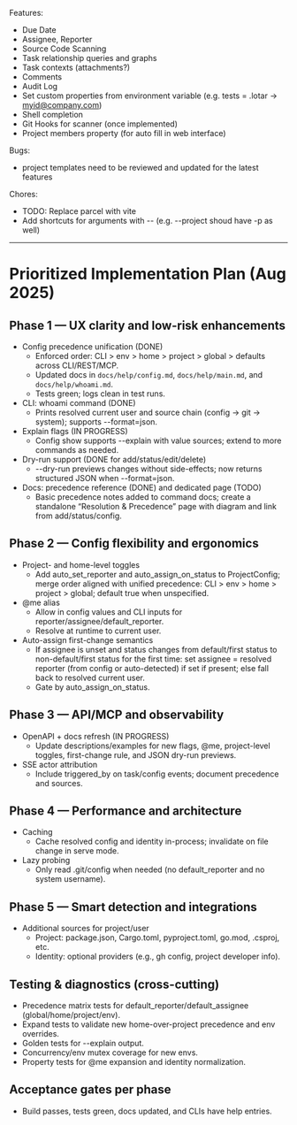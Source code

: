 Features:
- Due Date
- Assignee, Reporter
- Source Code Scanning
- Task relationship queries and graphs
- Task contexts (attachments?)
- Comments
- Audit Log
- Set custom properties from environment variable (e.g. tests = .lotar -> myid@company.com)
- Shell completion
- Git Hooks for scanner (once implemented)
- Project members property (for auto fill in web interface)

Bugs:
- project templates need to be reviewed and updated for the latest features

Chores:
- TODO: Replace parcel with vite
- Add shortcuts for arguments with -- (e.g. --project shoud have -p as well)

---

# Prioritized Implementation Plan (Aug 2025)

## Phase 1 — UX clarity and low-risk enhancements
- Config precedence unification (DONE)
	- Enforced order: CLI > env > home > project > global > defaults across CLI/REST/MCP.
	- Updated docs in `docs/help/config.md`, `docs/help/main.md`, and `docs/help/whoami.md`.
	- Tests green; logs clean in test runs.
- CLI: whoami command (DONE)
	- Prints resolved current user and source chain (config → git → system); supports --format=json.
- Explain flags (IN PROGRESS)
	- Config show supports --explain with value sources; extend to more commands as needed.
- Dry-run support (DONE for add/status/edit/delete)
	- --dry-run previews changes without side-effects; now returns structured JSON when --format=json.
- Docs: precedence reference (DONE) and dedicated page (TODO)
	- Basic precedence notes added to command docs; create a standalone “Resolution & Precedence” page with diagram and link from add/status/config.

## Phase 2 — Config flexibility and ergonomics
- Project- and home-level toggles
	- Add auto_set_reporter and auto_assign_on_status to ProjectConfig; merge order aligned with unified precedence:
		CLI > env > home > project > global; default true when unspecified.
- @me alias
	- Allow in config values and CLI inputs for reporter/assignee/default_reporter.
	- Resolve at runtime to current user.
- Auto-assign first-change semantics
	- If assignee is unset and status changes from default/first status to non-default/first status for the first time:
		set assignee = resolved reporter (from config or auto-detected) if set if present; else fall back to resolved current user.
	- Gate by auto_assign_on_status.

## Phase 3 — API/MCP and observability
- OpenAPI + docs refresh (IN PROGRESS)
	- Update descriptions/examples for new flags, @me, project-level toggles, first-change rule, and JSON dry-run previews.
- SSE actor attribution
	- Include triggered_by on task/config events; document precedence and sources.

## Phase 4 — Performance and architecture
- Caching
	- Cache resolved config and identity in-process; invalidate on file change in serve mode.
- Lazy probing
	- Only read .git/config when needed (no default_reporter and no system username).

## Phase 5 — Smart detection and integrations
- Additional sources for project/user
	- Project: package.json, Cargo.toml, pyproject.toml, go.mod, .csproj, etc.
	- Identity: optional providers (e.g., gh config, project developer info).

## Testing & diagnostics (cross-cutting)
- Precedence matrix tests for default_reporter/default_assignee (global/home/project/env).
- Expand tests to validate new home-over-project precedence and env overrides.
- Golden tests for --explain output.
- Concurrency/env mutex coverage for new envs.
- Property tests for @me expansion and identity normalization.

## Acceptance gates per phase
- Build passes, tests green, docs updated, and CLIs have help entries.